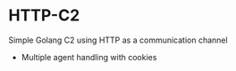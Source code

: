 # HTTP-C2
Simple Golang C2 using HTTP as a communication channel
  - Multiple agent handling with cookies
